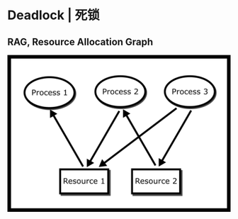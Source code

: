 
# Deadlock | 死锁

## RAG, Resource Allocation Graph

![RAG-ResourceAllocationGraph](assets/RAG-ResourceAllocationGraph.png)